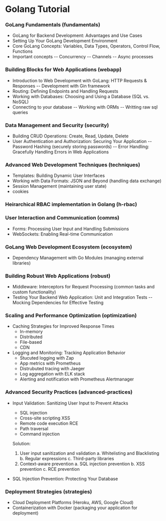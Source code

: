 # Golang Tutorial

### GoLang Fundamentals (fundamentals)

-   GoLang for Backend Development: Advantages and Use Cases
-   Setting Up Your GoLang Development Environment
-   Core GoLang Concepts: Variables, Data Types, Operators, Control Flow, Functions
-   Important concepts
    -- Concurrency
    -- Channels
    -- Async processes

### Building Blocks for Web Applications (webapp)

-   Introduction to Web Development with GoLang: HTTP Requests & Responses
    -- Development with Gin framework
-   Routing: Defining Endpoints and Handling Requests
-   Working with Databases: Choosing and Using a Database (SQL vs. NoSQL)
-   Connecting to your database
    -- Working with ORMs
    -- Writting raw sql queries

### Data Management and Security (security)

-   Building CRUD Operations: Create, Read, Update, Delete
-   User Authentication and Authorization: Securing Your Application
    -- Password Hashing (securely storing passwords)
    -- Error Handling: Gracefully Handling Errors in Web Applications

### Advanced Web Development Techniques (techniques)

-   Templates: Building Dynamic User Interfaces
-   Working with Data Formats: JSON and Beyond (handling data exchange)
-   Session Management (maintaining user state)
-   cookies

### Heirarchical RBAC implementation in Golang (h-rbac)

### User Interaction and Communication (comms)

-   Forms: Processing User Input and Handling Submissions
-   WebSockets: Enabling Real-time Communication

### GoLang Web Development Ecosystem (ecosystem)

-   Dependency Management with Go Modules (managing external libraries)

### Building Robust Web Applications (robust)

-   Middleware: Interceptors for Request Processing (common tasks and custom functionality)
-   Testing Your Backend Web Application: Unit and Integration Tests
    -- Mocking Dependencies for Effective Testing

### Scaling and Performance Optimization (optimization)

-   Caching Strategies for Improved Response Times
    -   In-memory
    -   Distributed
    -   File-based
    -   CDN
-   Logging and Monitoring: Tracking Application Behavior
    -   Stucuted logging with Zap
    -   App metrics with Prometheus
    -   Distrubuted tracing with Jaeger
    -   Log aggregation with ELK stack
    -   Alerting and notification with Prometheus Alertmanager

### Advanced Security Practices (advanced-practices)

-   Input Validation: Sanitizing User Input to Prevent Attacks

    -   SQL injection
    -   Cross-site scripting XSS
    -   Remote code execution RCE
    -   Path traversal
    -   Command injection

    Solution:

    1. User input sanitization and validation
       a. Whitelisting and Blacklisting
       b. Regular expressions
       c. Third-party libraries
    2. Context-aware prevention
       a. SQL injection prevention
       b. XSS prevention
       c. RCE prevention

-   SQL Injection Prevention: Protecting Your Database

### Deployment Strategies (strategies)

-   Cloud Deployment Platforms (Heroku, AWS, Google Cloud)
-   Containerization with Docker (packaging your application for deployment)
